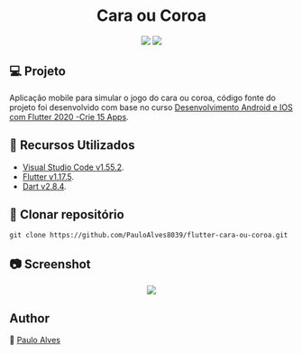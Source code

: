 <h1 align="center">Cara ou Coroa</h1>

<p align="center">
  <a href="https://flutter.dev/"><img src="https://img.shields.io/badge/Flutter-v1.17.5-blue"></a>
  <a href="https://dart.dev/"><img src="https://img.shields.io/badge/Dart-v2.8.4-%2363B8FF"></a>
</p>

## :computer: Projeto

Aplicação mobile para simular o jogo do cara ou coroa, código fonte do projeto foi desenvolvido com base no curso 
[Desenvolvimento Android e IOS com Flutter 2020 -Crie 15 Apps](https://www.udemy.com/course/desenvolvimento-android-e-ios-com-flutter/).


## :wrench: Recursos Utilizados

- [Visual Studio Code v1.55.2](https://code.visualstudio.com/).
- [Flutter v1.17.5](https://flutter.dev/).
- [Dart v2.8.4](https://dart.dev/).

## :floppy_disk: Clonar repositório

```git clone https://github.com/PauloAlves8039/flutter-cara-ou-coroa.git```

## :camera: Screenshot

<p align="center"> <img src="https://github.com/PauloAlves8039/flutter-cara-ou-coroa/blob/master/assets/imagens/screenshot.png" /> </p>

## Author

:boy: [Paulo Alves](https://github.com/PauloAlves8039)

